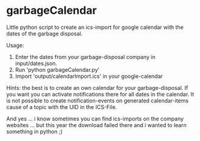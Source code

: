 # garbageCalendar
Little python script to create an ics-import for google calendar with the dates of the garbage disposal.

Usage: 
1) Enter the dates from your garbage-disposal company in input/dates.json. 
2) Run 'python garbageCalendar.py'
3) Import 'output/calendarImport.ics' in your google-calendar

Hints: the best is to create an own calendar for your garbage-disposal. If you want you can activate notifications there for all dates in the calendar. It is not possible
to create notification-events on generated calendar-items cause of a topic with the UID in the ICS-File.

And yes ... i know sometimes you can find ics-imports on the company websites ... but this year the download failed there and i wanted to learn something in python ;)

